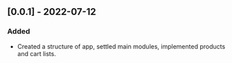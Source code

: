 ## [0.0.1] - 2022-07-12
### Added
- Created a structure of app, settled main modules, implemented products and cart lists.
